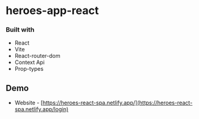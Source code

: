 # heroes-app-react

### Built with

- React
- Vite
- React-router-dom
- Context Api
- Prop-types

## Demo

- Website - [https://heroes-react-spa.netlify.app/](https://heroes-react-spa.netlify.app/login)

